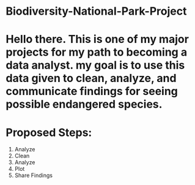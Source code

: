 # Biodiversity-National-Park-Project

# Hello there. This is one of my major projects for my path to becoming a data analyst. my goal is to use this data given to clean, analyze, and communicate findings for seeing possible endangered species.
# Proposed Steps:
1) Analyze
2) Clean
3) Analyze
4) Plot
5) Share Findings
